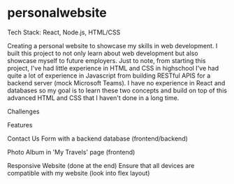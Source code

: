 # personalwebsite
Tech Stack: React, Node.js, HTML/CSS

Creating a personal website to showcase my skills in web development. I built this project to not only learn about web development
but also showcase myself to future employers. Just to note, from starting this project, I've had little experience in HTML and CSS in highschool
I've had quite a lot of experience in Javascript from building RESTful APIS for a backend server (mock Microsoft Teams). I have no experience in React and
databases so my goal is to learn these two concepts and build on top of this advanced HTML and CSS that I haven't done in a long time.

Challenges

Features

Contact Us Form with a backend database (frontend/backend)

Photo Album in 'My Travels' page (frontend)

Responsive Website (done at the end)
Ensure that all devices are compatible with my website (look into flex layout)